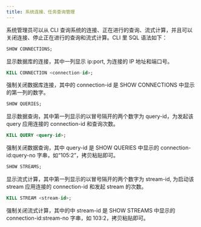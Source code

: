 ```yaml
---
title: 系统连接、任务查询管理
---
```


系统管理员可以从 CLI 查询系统的连接、正在进行的查询、流式计算，并且可以关闭连接、停止正在进行的查询和流式计算。CLI 里 SQL 语法如下：

```sql
SHOW CONNECTIONS;
```

显示数据库的连接，其中一列显示 ip:port, 为连接的 IP 地址和端口号。

```sql
KILL CONNECTION <connection-id>;
```

强制关闭数据库连接，其中的 connection-id 是 SHOW CONNECTIONS 中显示的第一列的数字。

```sql
SHOW QUERIES;
```

显示数据查询，其中第一列显示的以冒号隔开的两个数字为 query-id，为发起该 query 应用连接的 connection-id 和查询次数。

```sql
KILL QUERY <query-id>;
```

强制关闭数据查询，其中 query-id 是 SHOW QUERIES 中显示的 connection-id:query-no 字串，如“105:2”，拷贝粘贴即可。

```sql
SHOW STREAMS;
```

显示流式计算，其中第一列显示的以冒号隔开的两个数字为 stream-id, 为启动该 stream 应用连接的 connection-id 和发起 stream 的次数。

```sql
KILL STREAM <stream-id>;
```

强制关闭流式计算，其中的中 stream-id 是 SHOW STREAMS 中显示的 connection-id:stream-no 字串，如 103:2，拷贝粘贴即可。
